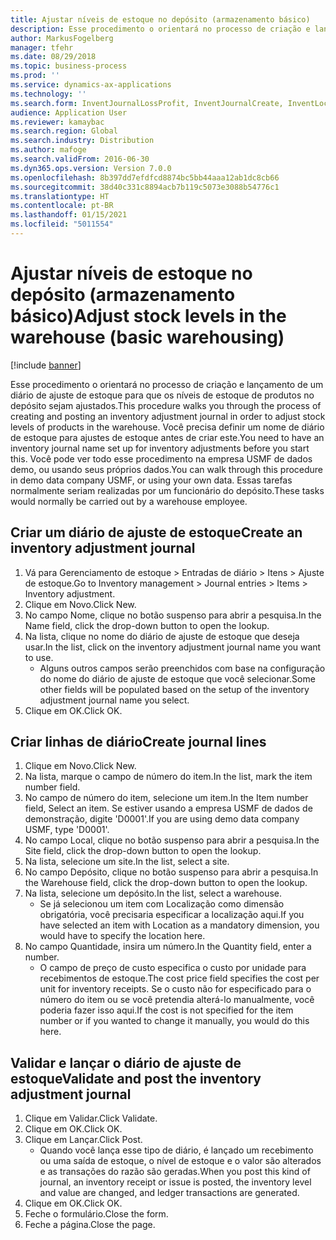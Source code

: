 ```yaml
---
title: Ajustar níveis de estoque no depósito (armazenamento básico)
description: Esse procedimento o orientará no processo de criação e lançamento de um diário de ajuste de estoque para que os níveis de estoque de produtos no depósito sejam ajustados.
author: MarkusFogelberg
manager: tfehr
ms.date: 08/29/2018
ms.topic: business-process
ms.prod: ''
ms.service: dynamics-ax-applications
ms.technology: ''
ms.search.form: InventJournalLossProfit, InventJournalCreate, InventLocationIdLookup
audience: Application User
ms.reviewer: kamaybac
ms.search.region: Global
ms.search.industry: Distribution
ms.author: mafoge
ms.search.validFrom: 2016-06-30
ms.dyn365.ops.version: Version 7.0.0
ms.openlocfilehash: 8b397dd7efdfcd8874bc5bb44aaa12ab1dc8cb66
ms.sourcegitcommit: 38d40c331c8894acb7b119c5073e3088b54776c1
ms.translationtype: HT
ms.contentlocale: pt-BR
ms.lasthandoff: 01/15/2021
ms.locfileid: "5011554"
---
```

# <a name="adjust-stock-levels-in-the-warehouse-basic-warehousing"></a><span data-ttu-id="d62d0-103">Ajustar níveis de estoque no depósito (armazenamento básico)</span><span class="sxs-lookup"><span data-stu-id="d62d0-103">Adjust stock levels in the warehouse (basic warehousing)</span></span>

[!include [banner](../../includes/banner.md)]

<span data-ttu-id="d62d0-104">Esse procedimento o orientará no processo de criação e lançamento de um diário de ajuste de estoque para que os níveis de estoque de produtos no depósito sejam ajustados.</span><span class="sxs-lookup"><span data-stu-id="d62d0-104">This procedure walks you through the process of creating and posting an inventory adjustment journal in order to adjust stock levels of products in the warehouse.</span></span> <span data-ttu-id="d62d0-105">Você precisa definir um nome de diário de estoque para ajustes de estoque antes de criar este.</span><span class="sxs-lookup"><span data-stu-id="d62d0-105">You need to have an inventory journal name set up for inventory adjustments before you start this.</span></span> <span data-ttu-id="d62d0-106">Você pode ver todo esse procedimento na empresa USMF de dados demo, ou usando seus próprios dados.</span><span class="sxs-lookup"><span data-stu-id="d62d0-106">You can walk through this procedure in demo data company USMF, or using your own data.</span></span> <span data-ttu-id="d62d0-107">Essas tarefas normalmente seriam realizadas por um funcionário do depósito.</span><span class="sxs-lookup"><span data-stu-id="d62d0-107">These tasks would normally be carried out by a warehouse employee.</span></span>


## <a name="create-an-inventory-adjustment-journal"></a><span data-ttu-id="d62d0-108">Criar um diário de ajuste de estoque</span><span class="sxs-lookup"><span data-stu-id="d62d0-108">Create an inventory adjustment journal</span></span>
1. <span data-ttu-id="d62d0-109">Vá para Gerenciamento de estoque > Entradas de diário > Itens > Ajuste de estoque.</span><span class="sxs-lookup"><span data-stu-id="d62d0-109">Go to Inventory management > Journal entries > Items > Inventory adjustment.</span></span>
2. <span data-ttu-id="d62d0-110">Clique em Novo.</span><span class="sxs-lookup"><span data-stu-id="d62d0-110">Click New.</span></span>
3. <span data-ttu-id="d62d0-111">No campo Nome, clique no botão suspenso para abrir a pesquisa.</span><span class="sxs-lookup"><span data-stu-id="d62d0-111">In the Name field, click the drop-down button to open the lookup.</span></span>
4. <span data-ttu-id="d62d0-112">Na lista, clique no nome do diário de ajuste de estoque que deseja usar.</span><span class="sxs-lookup"><span data-stu-id="d62d0-112">In the list, click on the inventory adjustment journal name you want to use.</span></span>
    * <span data-ttu-id="d62d0-113">Alguns outros campos serão preenchidos com base na configuração do nome do diário de ajuste de estoque que você selecionar.</span><span class="sxs-lookup"><span data-stu-id="d62d0-113">Some other fields will be populated based on the setup of the inventory adjustment journal name you select.</span></span>  
5. <span data-ttu-id="d62d0-114">Clique em OK.</span><span class="sxs-lookup"><span data-stu-id="d62d0-114">Click OK.</span></span>

## <a name="create-journal-lines"></a><span data-ttu-id="d62d0-115">Criar linhas de diário</span><span class="sxs-lookup"><span data-stu-id="d62d0-115">Create journal lines</span></span>
1. <span data-ttu-id="d62d0-116">Clique em Novo.</span><span class="sxs-lookup"><span data-stu-id="d62d0-116">Click New.</span></span>
2. <span data-ttu-id="d62d0-117">Na lista, marque o campo de número do item.</span><span class="sxs-lookup"><span data-stu-id="d62d0-117">In the list, mark the item number field.</span></span>
3. <span data-ttu-id="d62d0-118">No campo de número do item, selecione um item.</span><span class="sxs-lookup"><span data-stu-id="d62d0-118">In the Item number field, Select an item.</span></span> <span data-ttu-id="d62d0-119">Se estiver usando a empresa USMF de dados de demonstração, digite 'D0001'.</span><span class="sxs-lookup"><span data-stu-id="d62d0-119">If you are using demo data company USMF, type 'D0001'.</span></span>
4. <span data-ttu-id="d62d0-120">No campo Local, clique no botão suspenso para abrir a pesquisa.</span><span class="sxs-lookup"><span data-stu-id="d62d0-120">In the Site field, click the drop-down button to open the lookup.</span></span>
5. <span data-ttu-id="d62d0-121">Na lista, selecione um site.</span><span class="sxs-lookup"><span data-stu-id="d62d0-121">In the list, select a site.</span></span>
6. <span data-ttu-id="d62d0-122">No campo Depósito, clique no botão suspenso para abrir a pesquisa.</span><span class="sxs-lookup"><span data-stu-id="d62d0-122">In the Warehouse field, click the drop-down button to open the lookup.</span></span>
7. <span data-ttu-id="d62d0-123">Na lista, selecione um depósito.</span><span class="sxs-lookup"><span data-stu-id="d62d0-123">In the list, select a warehouse.</span></span>
    * <span data-ttu-id="d62d0-124">Se já selecionou um item com Localização como dimensão obrigatória, você precisaria especificar a localização aqui.</span><span class="sxs-lookup"><span data-stu-id="d62d0-124">If you have selected an item with Location as a mandatory dimension, you would have to specify the location here.</span></span>  
8. <span data-ttu-id="d62d0-125">No campo Quantidade, insira um número.</span><span class="sxs-lookup"><span data-stu-id="d62d0-125">In the Quantity field, enter a number.</span></span>
    * <span data-ttu-id="d62d0-126">O campo de preço de custo especifica o custo por unidade para recebimentos de estoque.</span><span class="sxs-lookup"><span data-stu-id="d62d0-126">The cost price field specifies the cost per unit for inventory receipts.</span></span> <span data-ttu-id="d62d0-127">Se o custo não for especificado para o número do item ou se você pretendia alterá-lo manualmente, você poderia fazer isso aqui.</span><span class="sxs-lookup"><span data-stu-id="d62d0-127">If the cost is not specified for the item number or if you wanted to change it manually, you would do this here.</span></span>  

## <a name="validate-and-post-the-inventory-adjustment-journal"></a><span data-ttu-id="d62d0-128">Validar e lançar o diário de ajuste de estoque</span><span class="sxs-lookup"><span data-stu-id="d62d0-128">Validate and post the inventory adjustment journal</span></span>
1. <span data-ttu-id="d62d0-129">Clique em Validar.</span><span class="sxs-lookup"><span data-stu-id="d62d0-129">Click Validate.</span></span>
2. <span data-ttu-id="d62d0-130">Clique em OK.</span><span class="sxs-lookup"><span data-stu-id="d62d0-130">Click OK.</span></span>
3. <span data-ttu-id="d62d0-131">Clique em Lançar.</span><span class="sxs-lookup"><span data-stu-id="d62d0-131">Click Post.</span></span>
    * <span data-ttu-id="d62d0-132">Quando você lança esse tipo de diário, é lançado um recebimento ou uma saída de estoque, o nível de estoque e o valor são alterados e as transações do razão são geradas.</span><span class="sxs-lookup"><span data-stu-id="d62d0-132">When you post this kind of journal, an inventory receipt or issue is posted, the inventory level and value are changed, and ledger transactions are generated.</span></span>  
4. <span data-ttu-id="d62d0-133">Clique em OK.</span><span class="sxs-lookup"><span data-stu-id="d62d0-133">Click OK.</span></span>
5. <span data-ttu-id="d62d0-134">Feche o formulário.</span><span class="sxs-lookup"><span data-stu-id="d62d0-134">Close the form.</span></span>
6. <span data-ttu-id="d62d0-135">Feche a página.</span><span class="sxs-lookup"><span data-stu-id="d62d0-135">Close the page.</span></span>

